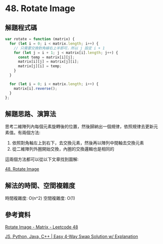 # 48. Rotate Image

## 解題程式碼

```javascript
var rotate = function (matrix) {
  for (let i = 0; i < matrix.length; i++) {
    // 只需要交換對角線右上半即可，所以 j 設定 i + 1
    for (let j = i + 1; j < matrix[i].length; j++) {
      const temp = matrix[i][j];
      matrix[i][j] = matrix[j][i];
      matrix[j][i] = temp;
    }
  }

  for (let i = 0; i < matrix.length; i++) {
    matrix[i].reverse();
  }
};
```

## 解題思路、演算法

思考二維陣列內每個元素旋轉後的位置，然後歸納出一個規律，依照規律去更新元素值。有兩個方法:

1. 依照對角軸左上到右下，去交換元素，然後再以陣列中間軸去交換元素
2. 從二維陣列外圈開始交換，內圈的交換邏輯也是相同的

這兩個方法都可以從以下文章找到圖解:

[48. Rotate Image](https://leetcode.wang/leetCode-48-Rotate-Image.html)

## 解法的時間、空間複雜度

時間複雜度: O(n^2)
空間複雜度: O(1)

## 參考資料

[Rotate Image - Matrix - Leetcode 48](https://youtu.be/fMSJSS7eO1w?si=B3GeGgjMUH_SZyhC)

[JS, Python, Java, C++ | Easy 4-Way Swap Solution w/ Explanation](https://leetcode.com/problems/rotate-image/solutions/1175496/js-python-java-c-easy-4-way-swap-solution-w-explanation/)
